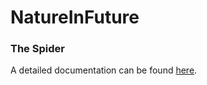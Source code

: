 # NatureInFuture


### The Spider
A detailed documentation can be found [here](https://hannahz.vercel.app/copycat-embedded-system).
